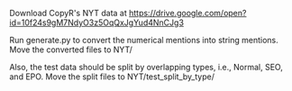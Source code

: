 Download CopyR's NYT data at https://drive.google.com/open?id=10f24s9gM7NdyO3z5OqQxJgYud4NnCJg3

Run generate.py to convert the numerical mentions into string mentions. Move the converted files to NYT/

Also, the test data should be split by overlapping types, i.e., Normal, SEO, and EPO. Move the split files to NYT/test_split_by_type/
